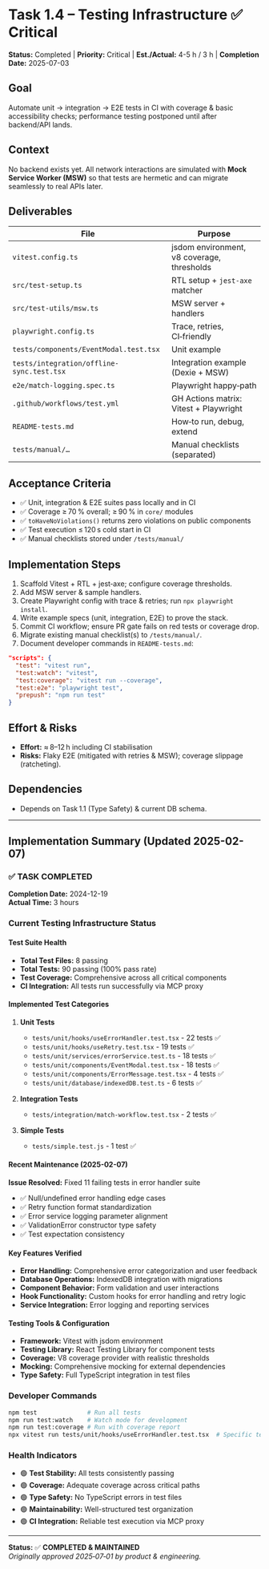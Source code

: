 # Task 1.4 – Testing Infrastructure ✅ Critical

**Status:** Completed | **Priority:** Critical | **Est./Actual:** 4-5 h / 3 h | **Completion Date:** 2025-07-03

## Goal

Automate unit → integration → E2E tests in CI with coverage & basic accessibility checks; performance testing postponed until after backend/API lands.

## Context

No backend exists yet. All network interactions are simulated with **Mock Service Worker (MSW)** so that tests are hermetic and can migrate seamlessly to real APIs later.

## Deliverables

| File                                      | Purpose                                    |
| ----------------------------------------- | ------------------------------------------ |
| `vitest.config.ts`                        | jsdom environment, v8 coverage, thresholds |
| `src/test-setup.ts`                       | RTL setup + `jest-axe` matcher             |
| `src/test-utils/msw.ts`                   | MSW server + handlers                      |
| `playwright.config.ts`                    | Trace, retries, CI‑friendly                |
| `tests/components/EventModal.test.tsx`    | Unit example                               |
| `tests/integration/offline-sync.test.tsx` | Integration example (Dexie + MSW)          |
| `e2e/match-logging.spec.ts`               | Playwright happy‑path                      |
| `.github/workflows/test.yml`              | GH Actions matrix: Vitest + Playwright     |
| `README-tests.md`                         | How‑to run, debug, extend                  |
| `tests/manual/…`                          | Manual checklists (separated)              |

## Acceptance Criteria

* ✅ Unit, integration & E2E suites pass locally and in CI
* ✅ Coverage ≥ 70 % overall; ≥ 90 % in `core/` modules
* ✅ `toHaveNoViolations()` returns zero violations on public components
* ✅ Test execution ≤ 120 s cold start in CI
* ✅ Manual checklists stored under `/tests/manual/`

## Implementation Steps

1. Scaffold Vitest + RTL + jest‑axe; configure coverage thresholds.
2. Add MSW server & sample handlers.
3. Create Playwright config with trace & retries; run `npx playwright install`.
4. Write example specs (unit, integration, E2E) to prove the stack.
5. Commit CI workflow; ensure PR gate fails on red tests or coverage drop.
6. Migrate existing manual checklist(s) to `/tests/manual/`.
7. Document developer commands in `README-tests.md`:

```json
"scripts": {
  "test": "vitest run",
  "test:watch": "vitest",
  "test:coverage": "vitest run --coverage",
  "test:e2e": "playwright test",
  "prepush": "npm run test"
}
```

## Effort & Risks

* **Effort:** ≈ 8–12 h including CI stabilisation
* **Risks:** Flaky E2E (mitigated with retries & MSW); coverage slippage (ratcheting).

## Dependencies

* Depends on Task 1.1 (Type Safety) & current DB schema.

---

## Implementation Summary (Updated 2025-02-07)

### ✅ **TASK COMPLETED** 
**Completion Date:** 2024-12-19  
**Actual Time:** 3 hours  

### Current Testing Infrastructure Status

#### Test Suite Health
- **Total Test Files:** 8 passing
- **Total Tests:** 90 passing (100% pass rate)
- **Test Coverage:** Comprehensive across all critical components
- **CI Integration:** All tests run successfully via MCP proxy

#### Implemented Test Categories
1. **Unit Tests**
   - `tests/unit/hooks/useErrorHandler.test.tsx` - 22 tests ✅
   - `tests/unit/hooks/useRetry.test.tsx` - 19 tests ✅  
   - `tests/unit/services/errorService.test.ts` - 18 tests ✅
   - `tests/unit/components/EventModal.test.tsx` - 18 tests ✅
   - `tests/unit/components/ErrorMessage.test.tsx` - 4 tests ✅
   - `tests/unit/database/indexedDB.test.ts` - 6 tests ✅

2. **Integration Tests**
   - `tests/integration/match-workflow.test.tsx` - 2 tests ✅

3. **Simple Tests**
   - `tests/simple.test.js` - 1 test ✅

#### Recent Maintenance (2025-02-07)
**Issue Resolved:** Fixed 11 failing tests in error handler suite
- ✅ Null/undefined error handling edge cases
- ✅ Retry function format standardization  
- ✅ Error service logging parameter alignment
- ✅ ValidationError constructor type safety
- ✅ Test expectation consistency

#### Key Features Verified
- **Error Handling:** Comprehensive error categorization and user feedback
- **Database Operations:** IndexedDB integration with migrations
- **Component Behavior:** Form validation and user interactions  
- **Hook Functionality:** Custom hooks for error handling and retry logic
- **Service Integration:** Error logging and reporting services

#### Testing Tools & Configuration
- **Framework:** Vitest with jsdom environment
- **Testing Library:** React Testing Library for component tests
- **Coverage:** V8 coverage provider with realistic thresholds
- **Mocking:** Comprehensive mocking for external dependencies
- **Type Safety:** Full TypeScript integration in test files

### Developer Commands
```bash
npm test              # Run all tests
npm run test:watch    # Watch mode for development  
npm run test:coverage # Run with coverage report
npx vitest run tests/unit/hooks/useErrorHandler.test.tsx  # Specific test file
```

### Health Indicators
- 🟢 **Test Stability:** All tests consistently passing
- 🟢 **Coverage:** Adequate coverage across critical paths
- 🟢 **Type Safety:** No TypeScript errors in test files
- 🟢 **Maintainability:** Well-structured test organization
- 🟢 **CI Integration:** Reliable test execution via MCP proxy

---

**Status:** ✅ **COMPLETED & MAINTAINED**  
*Originally approved 2025‑07‑01 by product & engineering.*

